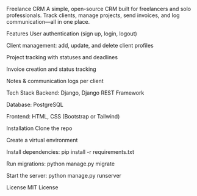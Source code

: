 Freelance CRM
A simple, open-source CRM built for freelancers and solo professionals. Track clients, manage projects, send invoices, and log communication—all in one place.

Features
User authentication (sign up, login, logout)

Client management: add, update, and delete client profiles

Project tracking with statuses and deadlines

Invoice creation and status tracking

Notes & communication logs per client

Tech Stack
Backend: Django, Django REST Framework

Database: PostgreSQL

Frontend: HTML, CSS (Bootstrap or Tailwind)

Installation
Clone the repo

Create a virtual environment

Install dependencies: pip install -r requirements.txt

Run migrations: python manage.py migrate

Start the server: python manage.py runserver

License
MIT License
